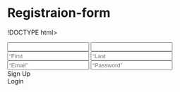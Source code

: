 # Registraion-form
!DOCTYPE html>
<html lang=“en”>
<head>
  <meta charset=“UTF-8”>
  <meta name=“viewport” content=“width=device-width, initial-scale=1.0”>
  <meta http-equiv=“X-UA-Compatible” content=“ie=edge”>
  <title>Login and Registration Form</title>
  <!–Css file–>
  <link rel=“stylesheet” href=“style.css”>
</head>
<body>
<div class=“container”>
  <input type=“radio” name=“formOption” id=“loginChecked”>
  <input type=“radio” name=“formOption” id=“signupChecked” checked>
<!– Login and Registration form input place–>
  <div class=“form-container”>
    <input type=“text” placeholder=“First name”>
    <input type=“text” placeholder=“Last name”>
    <input type=“text” placeholder=“Email”>
    <input type=“text” placeholder=“Password”>
  </div>
  <!–Sign Up area–>
  <div class=“signup”>
    <label for=“signupChecked” class=“btn btn-primary”>
      Sign Up
    </label>
  </div>
  <!–Login area –>
  <div class=“login”>
    <label for=“loginChecked” class=“btn btn-secondary”>
      Login
    </label>
  </div>
</div>
</body>
</html>

